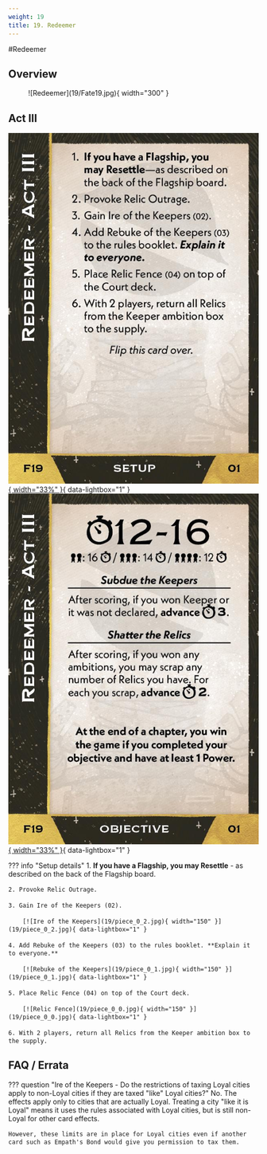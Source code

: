```yaml
---
weight: 19
title: 19. Redeemer
---
```

#Redeemer
## Overview
<figure markdown="span">
![Redeemer](19/Fate19.jpg){ width="300" }
</figure>

## Act III

[![Setup](19/piece_0_3.jpg){ width="33%" }](19/piece_0_3.jpg){ data-lightbox="1" }[![Objective](19/back_0_3.jpg){ width="33%" }](19/back_0_3.jpg){ data-lightbox="1" }

??? info "Setup details"
    1. **If you have a Flagship, you may Resettle** - as described on the back of the Flagship board.
    
    2. Provoke Relic Outrage.
    
    3. Gain Ire of the Keepers (02).
    
        [![Ire of the Keepers](19/piece_0_2.jpg){ width="150" }](19/piece_0_2.jpg){ data-lightbox="1" }
    
    4. Add Rebuke of the Keepers (03) to the rules booklet. **Explain it to everyone.**
    
        [![Rebuke of the Keepers](19/piece_0_1.jpg){ width="150" }](19/piece_0_1.jpg){ data-lightbox="1" }
    
    5. Place Relic Fence (04) on top of the Court deck.
    
        [![Relic Fence](19/piece_0_0.jpg){ width="150" }](19/piece_0_0.jpg){ data-lightbox="1" }
    
    6. With 2 players, return all Relics from the Keeper ambition box to the supply.

## FAQ / Errata

??? question "Ire of the Keepers - Do the restrictions of taxing Loyal cities apply to non-Loyal cities if they are taxed "like" Loyal cities?"
    No. The effects apply only to cities that are actually Loyal. Treating a city "like it is Loyal" means it uses the rules associated with Loyal cities, but is still non-Loyal for other card effects.
    
    However, these limits are in place for Loyal cities even if another card such as Empath's Bond would give you permission to tax them.